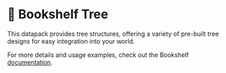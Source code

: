 # 🌳 Bookshelf Tree

This datapack provides tree structures, offering a variety of pre-built tree designs for easy integration into your world.

For more details and usage examples, check out the Bookshelf [documentation](https://docs.mcbookshelf.dev/en/latest/modules/tree.html).
